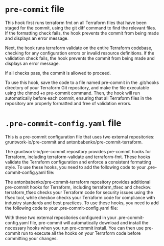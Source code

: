 # `pre-commit` file

This hook first runs terraform fmt on all Terraform files that have been staged for the commit, using the git diff command to find the relevant files. If the formatting check fails, the hook prevents the commit from being made and displays an error message.

Next, the hook runs terraform validate on the entire Terraform codebase, checking for any configuration errors or invalid resource definitions. If the validation check fails, the hook prevents the commit from being made and displays an error message.

If all checks pass, the commit is allowed to proceed.

To use this hook, save the code to a file named pre-commit in the .git/hooks directory of your Terraform Git repository, and make the file executable using the chmod +x pre-commit command. Then, the hook will run automatically before each commit, ensuring that all Terraform files in the repository are properly formatted and free of validation errors.

# `.pre-commit-config.yaml` file

This is a pre-commit configuration file that uses two external repositories: gruntwork-io/pre-commit and antonbabenko/pre-commit-terraform.

The gruntwork-io/pre-commit repository provides pre-commit hooks for Terraform, including terraform-validate and terraform-fmt. These hooks validate the Terraform configuration and enforce a consistent formatting style. To use these hooks, you need to add the following code to your .pre-commit-config.yaml file:

The antonbabenko/pre-commit-terraform repository provides additional pre-commit hooks for Terraform, including terraform_tfsec and checkov. terraform_tfsec checks your Terraform code for security issues using the tfsec tool, while checkov checks your Terraform code for compliance with industry standards and best practices. To use these hooks, you need to add the following code to your .pre-commit-config.yaml file:

With these two external repositories configured in your .pre-commit-config.yaml file, pre-commit will automatically download and install the necessary hooks when you run pre-commit install. You can then use pre-commit run to execute all the hooks on your Terraform code before committing your changes.